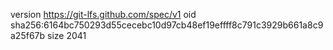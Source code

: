 version https://git-lfs.github.com/spec/v1
oid sha256:6164bc750293d55cecebc10d97cb48ef19effff8c791c3929b661a8c9a25f67b
size 2041
